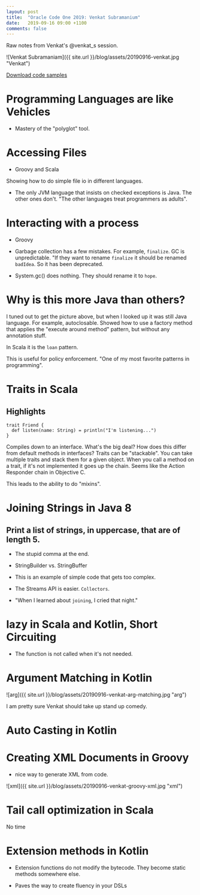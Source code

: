 ```yaml
---
layout: post
title:  "Oracle Code One 2019: Venkat Subramanium"
date:   2019-09-16 09:00 +1100
comments: false
---
```


Raw notes from Venkat's @venkat_s session.

![Venkat Subramaniam]({{ site.url }}/blog/assets/20190916-venkat.jpg "Venkat")

[Download code samples](http://www.agiledeveloper.com/downloads.html)

# Programming Languages are like Vehicles

* Mastery of the "polyglot" tool.

# Accessing Files

* Groovy and Scala

Showing how to do simple file io in different languages.

* The only JVM language that insists on checked exceptions is Java.  The
  other ones don't.  "The other languages treat programmers as adults".
  
# Interacting with a process

* Groovy

* Garbage collection has a few mistakes.  For example, `finalize`.  GC
  is unpredictable.  "If they want to rename `finalize` it should be
  renamed `badIdea`.  So it has been deprecated.
  
* System.gc() does nothing.  They should rename it to `hope`.


# Why is this more Java than others?

I tuned out to get the picture above, but when I looked up it was still
Java language.  For example, autoclosable.  Showed how to use a factory
method that applies the "execute around method" pattern, but without any
annotation stuff.

In Scala it is the `loan` pattern.

This is useful for policy enforcement.  "One of my most favorite
patterns in programming".

# Traits in Scala

## Highlights

```
trait Friend {
  def listen(name: String) = println("I'm listening...")
}
```

Compiles down to an interface.  What's the big deal?  How does this
differ from default methods in interfaces?  Traits can be "stackable".
You can take multiple traits and stack them for a given object.  When
you call a method on a trait, if it's not implemented it goes up the
chain. Seems like the Action Responder chain in Objective C.

This leads to the ability to do "mixins".

# Joining Strings in Java 8

## Print a list of strings, in uppercase, that are of length 5.

* The stupid comma at the end.

* StringBuilder vs. StringBuffer

* This is an example of simple code that gets too complex.

* The Streams API is easier.  `Collectors`.

* "When I learned about `joining`, I cried that night."

# lazy in Scala and Kotlin, Short Circuiting

* The function is not called when it's not needed.

# Argument Matching in Kotlin

![arg]({{ site.url }}/blog/assets/20190916-venkat-arg-matching.jpg "arg")

I am pretty sure Venkat should take up stand up comedy.

# Auto Casting in Kotlin

# Creating XML Documents in Groovy

* nice way to generate XML from code.

![xml]({{ site.url }}/blog/assets/20190916-venkat-groovy-xml.jpg "xml")

# Tail call optimization in Scala

No time

# Extension methods in Kotlin

* Extension functions do not modify the bytecode.  They become static
  methods somewhere else.
  
* Paves the way to create fluency in your DSLs


